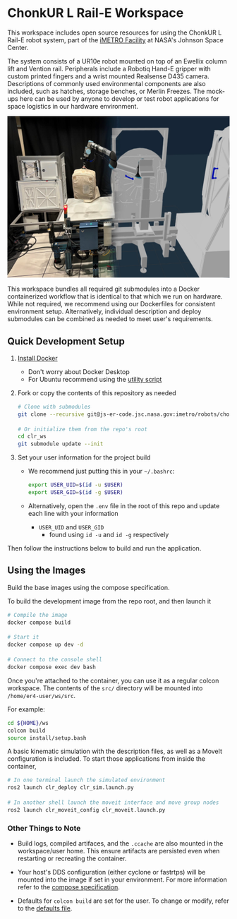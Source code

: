 # ChonkUR L Rail-E Workspace

This workspace includes open source resources for using the ChonkUR L Rail-E robot system,
part of the [iMETRO Facility](https://ntrs.nasa.gov/citations/20240013956) at NASA's Johnson Space Center.

The system consists of a UR10e robot mounted on top of an Ewellix column lift and Vention rail.
Peripherals include a Robotiq Hand-E gripper with custom printed fingers and a wrist mounted Realsense D435 camera.
Descriptions of commonly used environmental components are also included, such as hatches, storage benches, or Merlin Freezes.
The mock-ups here can be used by anyone to develop or test robot applications for space logistics in our hardware environment.

![alt text](./docs/imetro_sim_real.png "iMETRO Environment and Simulation")

This workspace bundles all required git submodules into a Docker containerized workflow that is identical to that which we run on hardware.
While not required, we recommend using our Dockerfiles for consistent environment setup.
Alternatively, individual description and deploy submodules can be combined as needed to meet user's requirements.

## Quick Development Setup

1) [Install Docker](https://docs.docker.com/engine/install/ubuntu/)
    - Don't worry about Docker Desktop
    - For Ubuntu recommend using the [utility script](https://docs.docker.com/engine/install/ubuntu/#install-using-the-convenience-script)
2) Fork or copy the contents of this repository as needed

    ```bash
    # Clone with submodules
    git clone --recursive git@js-er-code.jsc.nasa.gov:imetro/robots/chonkur-l-rail-e/clr_ws.git

    # Or initialize them from the repo's root
    cd clr_ws
    git submodule update --init
    ```

3) Set your user information for the project build
    - We recommend just putting this in your `~/.bashrc`:

      ```bash
      export USER_UID=$(id -u $USER)
      export USER_GID=$(id -g $USER)
      ```

    - Alternatively, open the `.env` file in the root of this repo and update each line with your information
        - `USER_UID` and `USER_GID`
            - found using `id -u` and `id -g` respectively

Then follow the instructions below to build and run the application.

## Using the Images

Build the base images using the compose specification.

To build the development image from the repo root, and then launch it

```bash
# Compile the image
docker compose build

# Start it
docker compose up dev -d

# Connect to the console shell
docker compose exec dev bash
```

Once you're attached to the container, you can use it as a regular colcon workspace.
The contents of the `src/` directory will be mounted into `/home/er4-user/ws/src`.

For example:

```bash
cd ${HOME}/ws
colcon build
source install/setup.bash
```

A basic kinematic simulation with the description files, as well as a MoveIt configuration is included.
To start those applications from inside the container,

```bash
# In one terminal launch the simulated environment
ros2 launch clr_deploy clr_sim.launch.py

# In another shell launch the moveit interface and move group nodes
ros2 launch clr_moveit_config clr_moveit.launch.py
```

### Other Things to Note

- Build logs, compiled artifaces, and the `.ccache` are also mounted in the workspace/user home.
This ensure artifacts are persisted even when restarting or recreating the container.

- Your host's DDS configuration (either cyclone or fastrtps) will be mounted into the image if set in your environment.
For more information refer to the [compose specification](docker-compose.yaml).

- Defaults for `colcon build` are set for the user. To change or modify, refer to the [defaults file](config/colcon-defaults.yaml).
